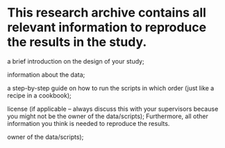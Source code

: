 # This research archive contains all relevant information to reproduce the results in the study.

a brief introduction on the design of your study;

information about the data;

a step-by-step guide on how to run the scripts in which order (just like a recipe in a cookbook); 

license (if applicable – always discuss this with your supervisors because you might not be the owner of the data/scripts); Furthermore, all other information you think is needed to reproduce the results. 

owner of the data/scripts);

